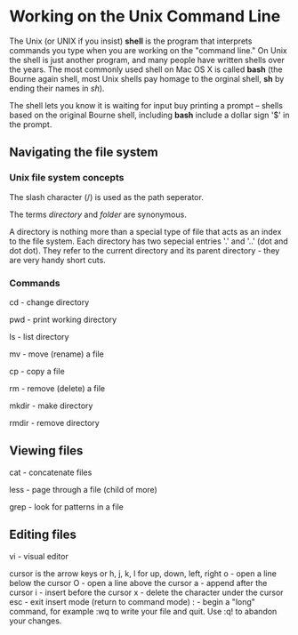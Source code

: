 # Working on the Unix Command Line

The Unix (or UNIX if you insist) **shell** is the program that interprets commands you type when you are working on the "command line." On Unix the shell is just another program, and many people have written shells over the years. The most commonly used shell on Mac OS X is called **bash** (the Bourne again shell, most Unix shells pay homage to the orginal shell, **sh** by ending their names in _sh_).

The shell lets you know it is waiting for input buy printing a prompt – shells based on the original Bourne shell, including **bash** include a dollar sign '$' in the prompt.

## Navigating the file system

### Unix file system concepts

The slash character (/) is used as the path seperator.

The terms _directory_ and _folder_ are synonymous.

A directory is nothing more than a special type of file that acts as an index to the file system. Each directory has two sepecial entries '.' and '..' (dot and dot dot). They refer to the current directory and its parent directory - they are very handy short cuts.

### Commands

cd - change directory 

pwd - print working directory

ls - list directory

mv - move (rename) a file

cp - copy a file 

rm - remove (delete) a file

mkdir - make directory

rmdir - remove directory

## Viewing files

cat - concatenate files

less - page through a file (child of more)

grep - look for patterns in a file

## Editing files

vi - visual editor

cursor is the arrow keys or h, j, k, l for up, down, left, right
o - open a line below the cursor
O - open a line above the cursor
a - append after the cursor
i - insert before the cursor
x - delete the character under the cursor
esc - exit insert mode (return to command mode)
: - begin a "long" command, for example :wq to write your file and quit. Use :q! to abandon your changes.

